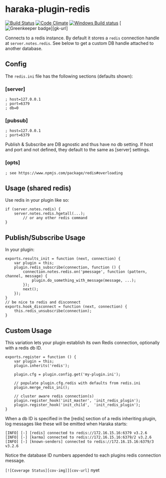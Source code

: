 # haraka-plugin-redis

[![Build Status][ci-img]][ci-url]
[![Code Climate][clim-img]][clim-url]
[![Windows Build status][apv-img]][apv-url]
[![Greenkeeper badge][gk-img]][gk-url]

Connects to a redis instance. By default it stores a `redis`
connection handle at `server.notes.redis`. See below to get a custom DB handle
attached to another database.

## Config

The `redis.ini` file has the following sections (defaults shown):

### [server]

    ; host=127.0.0.1
    ; port=6379
    ; db=0

### [pubsub]

    ; host=127.0.0.1
    ; port=6379

Publish & Subscribe are DB agnostic and thus have no db setting. If host and port and not defined, they default to the same as [server] settings.

### [opts]

    ; see https://www.npmjs.com/package/redis#overloading


## Usage (shared redis)

Use redis in your plugin like so:

    if (server.notes.redis) {
        server.notes.redis.hgetall(...);
            // or any other redis command
    }

## Publish/Subscribe Usage

In your plugin:

    exports.results_init = function (next, connection) {
        var plugin = this;
        plugin.redis_subscribe(connection, function () {
            connection.notes.redis.on('pmessage', function (pattern, channel, message) {
                plugin.do_something_with_message(message, ...);
            });
            next();
        });
    }
    // be nice to redis and disconnect
    exports.hook_disconnect = function (next, connection) {
        this.redis_unsubscribe(connection);
    }

## Custom Usage

This variation lets your plugin establish its own Redis connection,
optionally with a redis db ID.

    exports.register = function () {
        var plugin = this;
        plugin.inherits('redis');

        plugin.cfg = plugin.config.get('my-plugin.ini');

        // populate plugin.cfg.redis with defaults from redis.ini
        plugin.merge_redis_ini();

        // cluster aware redis connection(s)
        plugin.register_hook('init_master', 'init_redis_plugin');
        plugin.register_hook('init_child',  'init_redis_plugin');
    }

When a db ID is specified in the [redis] section of a redis inheriting plugin, log messages like these will be emitted when Haraka starts:

    [INFO] [-] [redis] connected to redis://172.16.15.16:6379 v3.2.6
    [INFO] [-] [karma] connected to redis://172.16.15.16:6379/2 v3.2.6
    [INFO] [-] [known-senders] connected to redis://172.16.15.16:6379/3 v3.2.6

Notice the database ID numbers appended to each plugins redis connection
message.


`[![Coverage Status][cov-img]][cov-url]` nyet


[ci-img]: https://travis-ci.org/haraka/haraka-plugin-redis.svg
[ci-url]: https://travis-ci.org/haraka/haraka-plugin-redis
[cov-img]: https://codecov.io/github/haraka/haraka-plugin-redis/coverage.svg
[cov-url]: https://codecov.io/github/haraka/haraka-plugin-redis?branch=master
[clim-img]: https://codeclimate.com/github/haraka/haraka-plugin-redis/badges/gpa.svg
[clim-url]: https://codeclimate.com/github/haraka/haraka-plugin-redis
[apv-img]: https://ci.appveyor.com/api/projects/status/lme4otppxe22me0j/branch/master?svg=true
[apv-url]: https://ci.appveyor.com/project/msimerson/haraka-plugin-redis/branch/master
[gk-img]: https://badges.greenkeeper.io/haraka/haraka-plugin-redis.svg
[gk-curl]: https://greenkeeper.io/